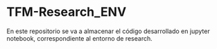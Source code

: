 # TFM-Research_ENV
En este repositorio se va a almacenar el código desarrollado en jupyter notebook, correspondiente al entorno de research.
